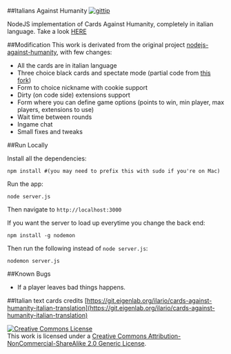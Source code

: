 ##Italians Against Humanity [![gittip](https://img.shields.io/gittip/Ale46.svg)](https://www.gratipay.com/Ale46/)


NodeJS implementation of Cards Against Humanity, completely in italian language.
Take a look [HERE](http://italians-against-humanity.herokuapp.com)

##Modification
This work is derivated from the original project [nodejs-against-humanity](https://github.com/amirrajan/nodejs-against-humanity), with few changes:


- All the cards are in italian language
- Three choice black cards and spectate mode (partial code from [this fork](https://github.com/pdrasko/nodejs-against-humanity)) 
- Form to choice nickname with cookie support
- Dirty (on code side) extensions support
- Form where you can define game options (points to win, min player, max players, extensions to use)
- Wait time between rounds
- Ingame chat
- Small fixes and tweaks

##Run Locally

Install all the dependencies:

    npm install #(you may need to prefix this with sudo if you're on Mac)

Run the app:

    node server.js

Then navigate to `http://localhost:3000`


If you want the server to load up everytime you change the back end:

    npm install -g nodemon

Then run the following instead of `node server.js`:

    nodemon server.js
	
##Known Bugs
- If a player leaves bad things happens.

##Italian text cards credits
[https://git.eigenlab.org/ilario/cards-against-humanity-italian-translation](https://git.eigenlab.org/ilario/cards-against-humanity-italian-translation)


<a rel="license" href="http://creativecommons.org/licenses/by-nc-sa/2.0/"><img alt="Creative Commons License" style="border-width:0" src="http://i.creativecommons.org/l/by-nc-sa/2.0/88x31.png" /></a><br />This work is licensed under a <a rel="license" href="http://creativecommons.org/licenses/by-nc-sa/2.0/">Creative Commons Attribution-NonCommercial-ShareAlike 2.0 Generic License</a>.
